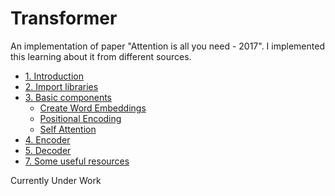 # Transformer

An implementation of paper "Attention is all you need - 2017". I implemented this learning about it from different sources.

* [1. Introduction](#section1)
* [2. Import libraries](#section2)
* [3. Basic components](#section3)
  - [Create Word Embeddings](#section4)
  - [Positional Encoding](#section5)
  - [Self Attention](#section6)
* [4. Encoder](#section7)
* [5. Decoder](#section8)
* [7. Some useful resources](#section10)

Currently Under Work
